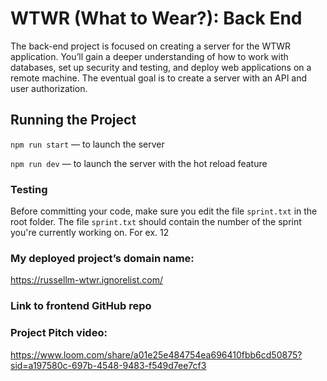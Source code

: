# WTWR (What to Wear?): Back End

The back-end project is focused on creating a server for the WTWR application. You’ll gain a deeper understanding of how to work with databases, set up security and testing, and deploy web applications on a remote machine. The eventual goal is to create a server with an API and user authorization.

## Running the Project

`npm run start` — to launch the server

`npm run dev` — to launch the server with the hot reload feature

### Testing

Before committing your code, make sure you edit the file `sprint.txt` in the root folder. The file `sprint.txt` should contain the number of the sprint you're currently working on. For ex. 12

### My deployed project’s domain name:

https://russellm-wtwr.ignorelist.com/

### Link to frontend GitHub repo

### Project Pitch video:

https://www.loom.com/share/a01e25e484754ea696410fbb6cd50875?sid=a197580c-697b-4548-9483-f549d7ee7cf3
